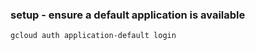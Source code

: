 ### setup - ensure a default application is available
```
gcloud auth application-default login
```
